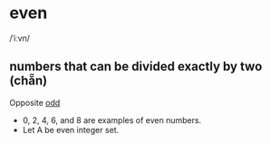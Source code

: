 # even

/ˈiːvn/

## numbers that can be divided exactly by two (chẵn)

Opposite [odd](../o/odd-adj.md#numbers-that-can-not-be-divided-exactly-by-the-number-two-lẻ)

- 0, 2, 4, 6, and 8 are examples of even numbers.
- Let A be even integer set.